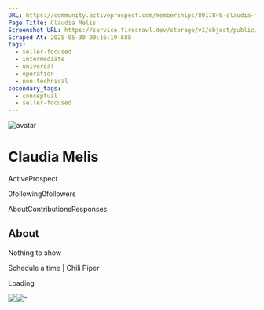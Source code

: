 ```yaml
---
URL: https://community.activeprospect.com/memberships/8017840-claudia-melis
Page Title: Claudia Melis
Screenshot URL: https://service.firecrawl.dev/storage/v1/object/public/media/screenshot-d44d01cf-b41e-4097-ab85-e21242995c6f.png
Scraped At: 2025-05-30 00:16:19.688
tags:
  - seller-focused
  - intermediate
  - universal
  - operation
  - non-technical
secondary_tags:
  - conceptual
  - seller-focused
---
```


![avatar](https://content2.bloomfire.com/avatars/users/1451136/thumb/thumbnail.png?f=1623686660&Expires=1748567753&Signature=YKh9LZBnL7n08xOTvFe64SahpeRkAssZbPNXeWHCAbuZsYAZfM5tS2oxSHhXwf-FltsS3Mc5w2l16ZObYp10wTpf2umW5bKW0g7OqMHHuQWH-cA0UjNkVes-MjCYkuYKK03ckto7ZARfF3WRpGRMDol0NYhU~oaGco10WoCn~Oi7no8bCBY7kaa9HA9hmsMT6smRS4mQ-p71weyNiZsOIXu7f6xh5xqdQvjqmOGqihmDFBUb9eElMkJ4KEHJA6Z7d3D9B3nZEJ4~hGzVX0nSLReppyEEwXGsEuK5b2JAZa1Ey2YE7Qcr6QTiI9~uCfMRkZaNZ9g4j7TNUKYYiow-zQ__&Key-Pair-Id=APKAIDFCFZ2UHE5LPIUA)

# Claudia Melis

ActiveProspect

0following0followers

AboutContributionsResponses

## About

Nothing to show

Schedule a time \| Chili Piper

Loading

![](https://bat.bing.com/action/0?ti=4018451&Ver=2&mid=8bb98185-f106-462a-adb8-a23182427ea8&bo=1&sid=4a94db203ceb11f090eff3eb0c58b2f3&vid=4a95b7003ceb11f094fded648bc4017b&vids=1&msclkid=N&pi=918639831&lg=en-US&sw=1280&sh=1024&sc=24&p=https%3A%2F%2Fcommunity.activeprospect.com%2Fmemberships%2F8017840-claudia-melis&r=&lt=639&evt=pageLoad&sv=1&cdb=AQAQ&rn=989812)![](https://bat.bing.com/action/0?ti=4018451&Ver=2&mid=8bb98185-f106-462a-adb8-a23182427ea8&bo=2&sid=4a94db203ceb11f090eff3eb0c58b2f3&vid=4a95b7003ceb11f094fded648bc4017b&vids=0&msclkid=N&gtm_tag_source=ua&ec=Client%20ID&el=%2Fmemberships%2F8017840-claudia-melis&gc=USD&tpp=1&en=Y&p=https%3A%2F%2Fcommunity.activeprospect.com%2Fmemberships%2F8017840-claudia-melis&sw=1280&sh=1024&sc=24&evt=custom&cdb=AQAQ&rn=10828)"

